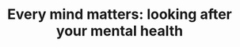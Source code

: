 ---
layout: link-post
title: "Every mind matters: looking after your mental health"
link: https://www.nhs.uk/oneyou/every-mind-matters/
category: NHS and NCHA advice and support
---